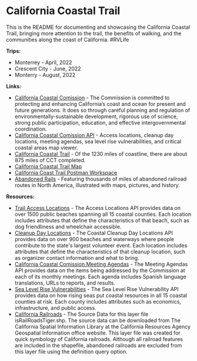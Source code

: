 # California Coastal Trail
This is the README for documenting and showcasing the California Coastal Trail, bringing more attention to the trail, the benefits of walking, and the communities along the coast of California. #RVLife

**Trips:**

- Monterrey - April, 2022
- Crescent City - June, 2022
- Monterry - August, 2022

**Links:**

- [California Coastal Comission](https://www.coastal.ca.gov/) - The Commission is committed to protecting and enhancing California’s coast and ocean for present and future generations. It does so through careful planning and regulation of environmentally-sustainable development, rigorous use of science, strong public participation, education, and effective intergovernmental coordination.
- [California Coastal Comission API](https://www.coastal.ca.gov/open-data/api-docs/#:~:text=The%20Coastal%20Cleanup%20Day%20Locations,information%20and%20what%20to%20bring.) - Access locations, cleanup day locations, meeting agendas, sea level rise vulnerabilities, and critical coastal areas map viewer.
- [California Coastal Trail](https://www.coastal.ca.gov/access/ca-coastal-trail/coastal-trail.pdf) - Of the 1230 miles of coastline, there are about 875 miles of CCT completed.
- [California Coastal Trail Map](https://the-california-coastal-trail-1-coastalcomm.hub.arcgis.com/) 
- [California Coast Trail Postman Workspace](https://www.postman.com/api-evangelist/workspace/california-coastal-commission/documentation/35240-8caffe45-b0ba-49d6-b5fa-05fef6311580)
- [Abandoned Rails](https://www.abandonedrails.com/) - Featuring thousands of miles of abandoned railroad routes in North America, illustrated with maps, pictures, and history.

**Resources:**

- [Trail Access Locations](https://www.coastal.ca.gov/open-data/api-docs/#:~:text=The%20Coastal%20Cleanup%20Day%20Locations,information%20and%20what%20to%20bring.) - The Access Locations API provides data on over 1500 public beaches spanning all 15 coastal counties. Each location includes attributes that define the characteristics of that beach, such as dog friendliness and wheelchair accessible.
- [Cleanup Day Locations](https://www.coastal.ca.gov/open-data/api-docs/#:~:text=The%20Coastal%20Cleanup%20Day%20Locations,information%20and%20what%20to%20bring.) - The Coastal Cleanup Day Locations API provides data on over 900 beaches and waterways where people contribute to the state's largest volunteer event. Each location includes attributes that define the characteristics of that cleanup location, such as organizer contact information and what to bring.
- [California Coastal Comission Meeting Agendas](https://www.coastal.ca.gov/open-data/api-docs/#:~:text=The%20Coastal%20Cleanup%20Day%20Locations,information%20and%20what%20to%20bring.) - The Meeting Agendas API provides data on the items being addressed by the Commission at each of its monthly meetings. Each agenda includes Spanish language translations, URLs to reports, and results.
- [Sea Level Rise Vulnerabilities](https://www.coastal.ca.gov/open-data/api-docs/#:~:text=The%20Coastal%20Cleanup%20Day%20Locations,information%20and%20what%20to%20bring.) - The Sea Level Rise Vulnerability API provides data on how rising seas put coastal resources in all 15 coastal counties at risk. Each county includes attributes such as economics, infrastructure, and public access.
- [California Railroads](https://maps.calagpermits.org/arcgis/rest/services/Base/Basemap/MapServer/5) - The Source Data for this layer file isRailRoadsTiger.shp. The source data can be downloaded from The California Spatial Information Library at the California Resources Agency Geospatial Information office website. This layer file was created for quick symbology of California railroads. Although all railroad features are included in the shapefile, abandoned railroads are excluded from this layer file using the definition query option.



